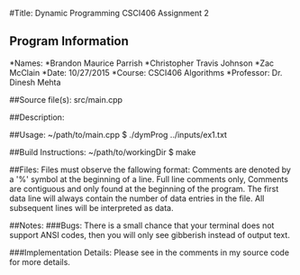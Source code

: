 
#Title: Dynamic Programming
CSCI406 Assignment 2

## Program Information

*Names: 
	*Brandon Maurice Parrish
	*Christopher Travis Johnson
	*Zac McClain
*Date: 10/27/2015
*Course: CSCI406 Algorithms
*Professor: Dr. Dinesh Mehta

##Source file(s):
	src/main.cpp

##Description:
	

##Usage:
	~/path/to/main.cpp $ ./dymProg ../inputs/ex1.txt

##Build Instructions:
	~/path/to/workingDir $ make

##Files:
Files must observe the fallowing format: Comments are denoted by a '%' symbol
at the beginning of a line. Full line comments only, Comments are contiguous and only
found at the beginning of the program. The first data line will always contain the
number of data entries in the file. All subsequent lines will be interpreted as data.

##Notes:
###Bugs:
There is a small chance that your terminal does not support ANSI codes, then
you will only see gibberish instead of output text.

###Implementation Details:
Please see in the comments in my source code for more details.

